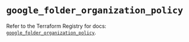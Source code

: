 # `google_folder_organization_policy`

Refer to the Terraform Registry for docs: [`google_folder_organization_policy`](https://registry.terraform.io/providers/hashicorp/google/6.26.0/docs/resources/folder_organization_policy).
